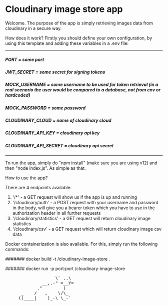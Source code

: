 # Cloudinary image store app


Welcome. The purpose of the app is simply retrieving images 
data from cloudinary in a secure way.

How does it work? 
Firstly you should define your own configuration, by using this template and adding these variables in a .env file:

-------------------------------

##### PORT = some port
##### JWT_SECRET = some secret for signing tokens
##### MOCK_USERNAME = some username to be used for token retrieval (in a real scenario the user would be compared to a database, not from env or hardcoded)
##### MOCK_PASSWORD = some password
##### CLOUDINARY_CLOUD = name of cloudinary cloud
##### CLOUDINARY_API_KEY = cloudinary api key
##### CLOUDINARY_API_SECRET = cloudinary api secret

-------------------------------
To run the app, simply do "npm install" (make sure you are using v12) and then "node index.js". As simple as that.

How to use the app? 

There are 4 endpoints available:
 1. '/*' - a GET request will show us if the app is up and running
 2. '/cloudinary/auth' - a POST request with your username and password in the body, will give you a bearer token which you have to use in the authorization header in all further requests
 3. '/cloudinary/statistics' - a GET request will return cloudinary image statistics
 4. '/cloudinary/csv' - a GET request which will return cloudinary image csv data


Docker containerization is also available. 
For this, simply run the following commands:

####### docker build -t <some-namespace>/cloudinary-image-store . 

####### docker run -p port:port <some-namespace>/cloudinary-image-store

<pre>
                   \` ..\
              __,.-" =__Y=
            ."        )  
      _    /   ,    \/\_
     ((____|    )_-\ \_-`
 </pre>
 
 
